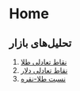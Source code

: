 # Home

## تحلیل‌های بازار

1. [نقاط تعادلی طلا](https://blackestwhite.github.io/geram-silver/geram18_pivot_analysis.html)
2. [نقاط تعادلی دلار](https://blackestwhite.github.io/geram-silver/usd_rial_pivot_analysis.html)
3. [نسبت طلا-نقره](https://blackestwhite.github.io/geram-silver/geram_silver.html)